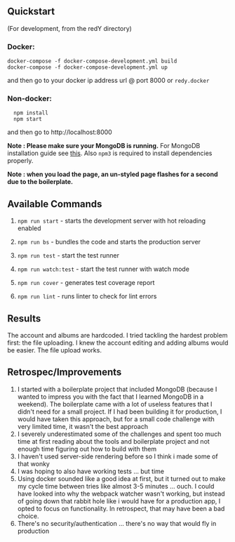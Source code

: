 ## Quickstart

(For development, from the redY directory)

### Docker:
```
docker-compose -f docker-compose-development.yml build
docker-compose -f docker-compose-development.yml up
```
and then go to your docker ip address url @ port 8000
or
`redy.docker`

### Non-docker:
```
  npm install
  npm start
```
and then go to http://localhost:8000

**Note : Please make sure your MongoDB is running.** For MongoDB installation guide see [this](https://docs.mongodb.org/v3.0/installation/). Also `npm3` is required to install dependencies properly.

**Note : when you load the page, an un-styled page flashes for a second due to the boilerplate.**

## Available Commands

1. `npm run start` - starts the development server with hot reloading enabled

2. `npm run bs` - bundles the code and starts the production server

3. `npm run test` - start the test runner

4. `npm run watch:test` - start the test runner with watch mode

5. `npm run cover` - generates test coverage report

6. `npm run lint` - runs linter to check for lint errors

## Results

The account and albums are hardcoded. I tried tackling the hardest problem first: the file uploading. I knew the account editing and adding albums would be easier. The file upload works.

## Retrospec/Improvements

1. I started with a boilerplate project that included MongoDB (because I wanted to impress you with the fact that I learned MongoDB in a weekend). The boilerplate came with a lot of useless features that I didn't need for a small project. If I had been building it for production, I would have taken this approach, but for a small code challenge with very limited time, it wasn't the best approach
1. I severely underestimated some of the challenges and spent too much time at first reading about the tools and boilerplate project and not enough time figuring out how to build with them
1. I haven't used server-side rendering before so I think i made some of that wonky
1. I was hoping to also have working tests ... but time
1. Using docker sounded like a good idea at first, but it turned out to make my cycle time between tries like almost 3-5 minutes ... ouch. I could have looked into why the webpack watcher wasn't working, but instead of going down that rabbit hole like i would have for a production app, I opted to focus on functionality. In retrospect, that may have been a bad choice.
1. There's no security/authentication ... there's no way that would fly in production
